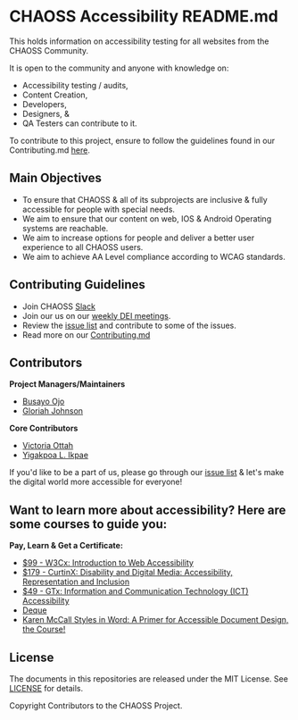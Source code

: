 # CHAOSS Accessibility README.md

This holds information on accessibility testing for all websites from the CHAOSS Community. 

It is open to the community and anyone with knowledge on: 
* Accessibility testing / audits,
* Content Creation,
* Developers,
* Designers, &
* QA Testers can contribute to it.

To contribute to this project, ensure to follow the guidelines found in our Contributing.md [here](https://github.com/chaoss/Accessibility/blob/main/Contributing.md).


## Main Objectives

- To ensure that CHAOSS & all of its subprojects are inclusive & fully accessible for people with special needs.
- We aim to ensure that our content on web, IOS & Android Operating systems are reachable.
- We aim to increase options for people and deliver a better user experience to all CHAOSS users.
- We aim to achieve AA Level compliance according to WCAG standards.

## Contributing Guidelines

- Join CHAOSS [Slack](https://join.slack.com/t/chaoss-workspace/shared_invite/zt-r65szij9-QajX59hkZUct82b0uACA6g)
- Join our us on our [weekly DEI meetings](https://chaoss.community/chaoss-calendar/). 
- Review the [issue list](https://github.com/chaoss/Accessibility/issues) and contribute to some of the issues.
- Read more on our [Contributing.md](https://github.com/chaoss/Accessibility/blob/main/Contributing.md)

## Contributors

**Project Managers/Maintainers**

- [Busayo Ojo](https://github.com/Busayo-ojo)
- [Gloriah Johnson](https://github.com/riahtgl)

**Core Contributors**

- [Victoria Ottah](https://github.com/Toriasdesign)
- [Yigakpoa L. Ikpae](https://github.com/Yigakpoa)

If you'd like to be a part of us, please go through our [issue list](https://github.com/chaoss/Accessibility/issues) & let's make the digital world more accessible for everyone! 

## Want to learn more about accessibility? Here are some courses to guide you:

**Pay, Learn & Get a Certificate:**
- [$99 - W3Cx: Introduction to Web Accessibility](https://www.edx.org/learn/web-accessibility/the-world-wide-web-consortium-w3c-introduction-to-web-accessibility?index=product&queryID=00e053e8a13cf6a46aff8a2199a7fcf8&position=1&results_level=first-level-results&term=accessibility&objectID=course-8ac6f7ff-0ff9-4894-a5f3-cc34fc5768fa&campaign=Introduction+to+Web+Accessibility&source=edX&product_category=course&placement_url=https%3A%2F%2Fwww.edx.org%2Fsearch)
- [ $179 - CurtinX: Disability and Digital Media: Accessibility, Representation and Inclusion](https://www.edx.org/learn/dei-diversity-equity-inclusion/curtin-university-disability-and-digital-media-accessibility-representation-and-inclusion?index=product&queryID=00e053e8a13cf6a46aff8a2199a7fcf8&position=2&results_level=first-level-results&term=accessibility&objectID=course-9a43b119-f4a6-4813-9151-7c228e458ef0&campaign=Disability+and+Digital+Media%3A+Accessibility%2C+Representation+and+Inclusion&source=edX&product_category=course&placement_url=https%3A%2F%2Fwww.edx.org%2Fsearch)
- [$49 - GTx: Information and Communication Technology (ICT) Accessibility](https://www.edx.org/learn/information-technology/the-georgia-institute-of-technology-information-and-communication-technology-ict-accessibility?index=product&queryID=a2ac3bef1f4c4b840ef9a45a19a4456b&position=4&linked_from=autocomplete&c=autocomplete)
- [Deque](https://www.deque.com/training/)
- [Karen McCall Styles in Word: A Primer for Accessible Document Design, the Course!](https://www.karlencommunications.com/StylesInWordCourse.html)

## License

The documents in this repositories are released under the MIT License. See [LICENSE](https://github.com/chaoss/wg-diversity-inclusion/blob/master/LICENSE) for details.

Copyright Contributors to the CHAOSS Project.
